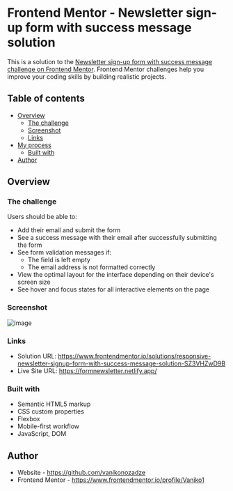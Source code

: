 # Frontend Mentor - Newsletter sign-up form with success message solution

This is a solution to the [Newsletter sign-up form with success message challenge on Frontend Mentor](https://www.frontendmentor.io/challenges/newsletter-signup-form-with-success-message-3FC1AZbNrv). Frontend Mentor challenges help you improve your coding skills by building realistic projects.

## Table of contents

- [Overview](#overview)
  - [The challenge](#the-challenge)
  - [Screenshot](#screenshot)
  - [Links](#links)
- [My process](#my-process)
  - [Built with](#built-with)
- [Author](#author)

## Overview

### The challenge

Users should be able to:

- Add their email and submit the form
- See a success message with their email after successfully submitting the form
- See form validation messages if:
  - The field is left empty
  - The email address is not formatted correctly
- View the optimal layout for the interface depending on their device's screen size
- See hover and focus states for all interactive elements on the page

### Screenshot

![image](https://github.com/vanikonozadze/Newsletter-Sign-Up-Form/assets/115501603/8ab9f4a7-ee06-4d15-b838-87074e3b7bc7)

### Links

- Solution URL: https://www.frontendmentor.io/solutions/responsive-newsletter-signup-form-with-success-message-solution-SZ3VHZwD9B
- Live Site URL: https://formnewsletter.netlify.app/

### Built with

- Semantic HTML5 markup
- CSS custom properties
- Flexbox
- Mobile-first workflow
- JavaScript, DOM

## Author

- Website - https://github.com/vanikonozadze
- Frontend Mentor - https://www.frontendmentor.io/profile/Vaniko1
